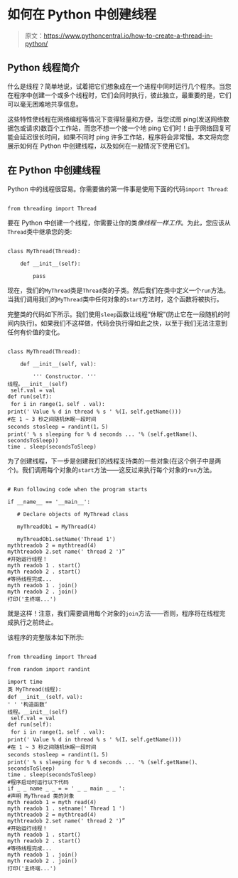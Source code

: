 # 如何在 Python 中创建线程

> 原文：<https://www.pythoncentral.io/how-to-create-a-thread-in-python/>

## Python 线程简介

什么是线程？简单地说，试着把它们想象成在一个进程中同时运行几个程序。当您在程序中创建一个或多个线程时，它们会同时执行，彼此独立，最重要的是，它们可以毫无困难地共享信息。

这些特性使线程在网络编程等情况下变得轻量和方便，当您试图 ping(发送网络数据包或请求)数百个工作站，而您不想一个接一个地 ping 它们时！由于网络回复可能会延迟很长时间，如果不同时 ping 许多工作站，程序将会非常慢。本文将向您展示如何在 Python 中创建线程，以及如何在一般情况下使用它们。

## 在 Python 中创建线程

Python 中的线程很容易。你需要做的第一件事是使用下面的代码`import Thread`:

```

from threading import Thread

```

要在 Python 中创建一个线程，你需要让你的类*像线程一样工作*。为此，您应该从`Thread`类中继承您的类:

```

class MyThread(Thread):

    def __init__(self):

        pass

```

现在，我们的`MyThread`类是`Thread`类的子类。然后我们在类中定义一个`run`方法。当我们调用我们的`MyThread`类中任何对象的`start`方法时，这个函数将被执行。

完整类的代码如下所示。我们使用`sleep`函数让线程“休眠”(防止它在一段随机的时间内执行)。如果我们不这样做，代码会执行得如此之快，以至于我们无法注意到任何有价值的变化。

```

class MyThread(Thread):

    def __init__(self, val):

        ''' Constructor. '''
线程。__init__(self) 
 self.val = val
def run(self): 
 for i in range(1，self . val):
print(' Value % d in thread % s ' %(I，self.getName()))
#在 1 ~ 3 秒之间随机休眠一段时间
seconds stosleep = randint(1，5)
print(' % s sleeping for % d seconds ... '% (self.getName()、secondsToSleep))
time . sleep(secondsToSleep)

```

为了创建线程，下一步是创建我们的线程支持类的一些对象(在这个例子中是两个)。我们调用每个对象的`start`方法——这反过来执行每个对象的`run`方法。

```

# Run following code when the program starts

if __name__ == '__main__':

   # Declare objects of MyThread class

   myThreadOb1 = MyThread(4)

   myThreadOb1.setName('Thread 1')
mythtreadob 2 = mythtread(4)
mythtreadob 2.set name(' thread 2 ')”
#开始运行线程！
myth readob 1 . start()
myth readob 2 . start()
#等待线程完成...
myth readob 1 . join()
myth readob 2 . join()
打印('主终端...')

```

就是这样！注意，我们需要调用每个对象的`join`方法——否则，程序将在线程完成执行之前终止。

该程序的完整版本如下所示:

```

from threading import Thread

from random import randint

import time
类 MyThread(线程):
def __init__(self，val): 
' ' '构造函数‘
线程。__init__(self) 
 self.val = val
def run(self): 
 for i in range(1，self . val):
print(' Value % d in thread % s ' %(I，self.getName()))
#在 1 ~ 3 秒之间随机休眠一段时间
seconds stosleep = randint(1，5)
print(' % s sleeping for % d seconds ... '% (self.getName()、secondsToSleep)
time . sleep(secondsToSleep)
#程序启动时运行以下代码
if _ _ name _ _ = = ' _ _ main _ _ ':
#声明 MyThread 类的对象
myth readob 1 = myth read(4)
myth readob 1 . setname(' Thread 1 ')
mythtreadob 2 = mythtread(4)
mythtreadob 2.set name(' thread 2 ')”
#开始运行线程！
myth readob 1 . start()
myth readob 2 . start()
#等待线程完成...
myth readob 1 . join()
myth readob 2 . join()
打印('主终端...')

```